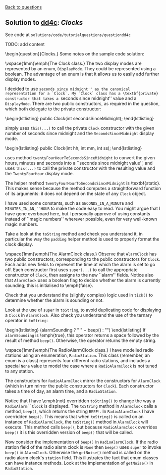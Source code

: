 [Back to questions](../README.md)

## Solution to [dd4c](../questions/dd4c): *Clocks*

See code at `solutions/code/tutorialquestions/questiondd4c`


TODO: add content

\begin{question}{Clocks.}
Some notes on the sample code solution:

\vspace{1mm}\emph{The Clock class.}
The two display modes are represented by an enum, `DisplayMode`.  They could be represented using
a boolean.  The advantage of an enum is that it allows us to easily add further display modes.

I decided to use ``seconds since midnight'' as the canonical representation for a `Clock`.
My `Clock` class has a \textbf{private} constructor that takes a ``seconds since midnight'' value
and a `DisplayMode`.  There are two public constructors, as required in the question, which
both delegate to the private constructor:

\begin{lstlisting}
public Clock(int secondsSinceMidnight);
\end{lstlisting}

simply uses `this(...)` to call the private `Clock` constructor with the given number of seconds since midnight and the
`SecondsSinceMidnight` display mode.

\begin{lstlisting}
public Clock(int hh, int mm, int ss);
\end{lstlisting}

uses method `twentyFourHourToSecondsSinceMidnight` to convert the given hours, minutes and seconds into
a ``seconds since midnight value'', and uses `this(...)` to call the private constructor with the
resulting value and the `TwentyFourHour`
display mode.

The helper method `twentyFourHourToSecondsSinceMidnight` is \textbf{static}.  This makes sense because the
method computes a straightforward function of its arguments: it does not depend on the state of any `Clock`
object.

I have used some constants, such as `SECONDS_IN_A_MINUTE` and `MINUTES_IN_AN_``HOUR` to make the
code easy to read.  You might argue that I have gone overboard here, but I personally approve of using constants
instead of ``magic numbers'' wherever
possible, even for very well-known magic numbers.

Take a look at the `toString` method and check you understand it, in particular the way the
`padding` helper method is used to properly format the clock display.


\vspace{1mm}\emph{The AlarmClock class.}  Observe that `AlarmClock` has two public constructors,
corresponding to the public constructors for `Clock`.  Each adds new fields to represent the time
at which the alarm is set to go off.  Each constructor first uses `super(...)` to call the appropriate
constructor of `Clock`, then assigns to the new ``alarm'' fields.  Notice also that `AlarmClock`
uses a boolean flag to decide whether the alarm is currently sounding; this is initialised to \emph{false}.

Check that you understand the (slightly complex) logic used in `tick()` to determine whether the
alarm is sounding or not.

Look at the use of `super` in `toString`, to avoid duplicating code for displaying a
`Clock` in `AlarmClock`.  Also check you understand the use of the ternary operator in
`toString`:

\begin{lstlisting}
(alarmSounding ? " " + beep() : "")
\end{lstlisting}
If `alarmSounding` is \emph{true}, this operator returns a space followed by the result of method
`beep()`.  Otherwise, the operator returns the empty string.

\vspace{1mm}\emph{The RadioAlarmClock class.}  I have modelled radio stations using an enumeration, `RadioStation`.  This class (remember, an enum is a class) represents four different radio stations, and includes
a special `None` value to model the case where a `RadioAlarmClock` is not tuned to any station.

The constructors for `RadioAlarmClock` mirror the constructors for `AlarmClock` (which in turn
mirror the public constructors for `Clock`).  Each constructor takes a time of day, an alarm time, and
a `RadioStation`.

Notice that I have \emph{not} overridden `toString()` to change the way a `RadioAlarm``Clock` is
displayed.  The `toString` method in `AlarmClock` calls a method, `beep()`, which
returns the string `BEEP!`.  In `RadioAlarmClock` I have overridden `beep()`.  This means that
when `toString()` is called on an instance of `RadioAlarmClock`, the `toString()` method
in `AlarmClock` will execute.  This method calls `beep()`, but because `RadioAlarmClock`
overrides `beep()` it is this overridden version of `beep()` that will be called.

Now consider the implementation of `beep()` in `RadioAlarmClock`.  If the radio station field
of the radio alarm clock is `None` then `beep()` uses `super` to invoke `beep()`
in `AlarmClock`.  Otherwise the `getNoise()` method is called on the radio alarm clock's `station`
field.  This illustrates the fact that enum classes can have instance methods.  Look at the implementation of `getNoise()`
in `RadioStation`.

